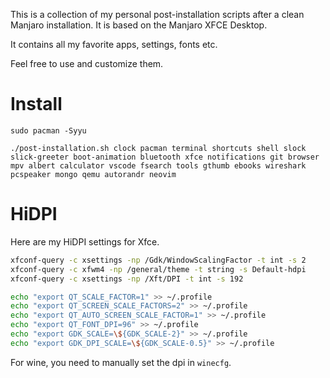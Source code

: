 This is a collection of my personal post-installation scripts after a clean Manjaro installation.
It is based on the Manjaro XFCE Desktop.

It contains all my favorite apps, settings, fonts etc.

Feel free to use and customize them.

# Install

```
sudo pacman -Syyu

./post-installation.sh clock pacman terminal shortcuts shell slock slick-greeter boot-animation bluetooth xfce notifications git browser mpv albert calculator vscode fsearch tools gthumb ebooks wireshark pcspeaker mongo qemu autorandr neovim
```

# HiDPI

Here are my HiDPI settings for Xfce.

```bash
xfconf-query -c xsettings -np /Gdk/WindowScalingFactor -t int -s 2
xfconf-query -c xfwm4 -np /general/theme -t string -s Default-hdpi
xfconf-query -c xsettings -np /Xft/DPI -t int -s 192

echo "export QT_SCALE_FACTOR=1" >> ~/.profile
echo "export QT_SCREEN_SCALE_FACTORS=2" >> ~/.profile
echo "export QT_AUTO_SCREEN_SCALE_FACTOR=1" >> ~/.profile
echo "export QT_FONT_DPI=96" >> ~/.profile
echo "export GDK_SCALE=\${GDK_SCALE-2}" >> ~/.profile
echo "export GDK_DPI_SCALE=\${GDK_SCALE-0.5}" >> ~/.profile
```

For wine, you need to manually set the dpi in `winecfg`.
